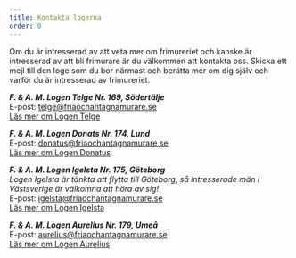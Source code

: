 ```yaml
---
title: Kontakta logerna
order: 0
---
```

Om du är intresserad av att veta mer om frimureriet och kanske är intresserad av att bli frimurare är du välkommen att kontakta oss. Skicka ett mejl till den loge som du bor närmast och berätta mer om dig själv och varför du är intresserad av frimureriet.

**_F. & A. M. Logen Telge Nr. 169, Södertälje_**  
E-post: [telge@friaochantagnamurare.se](mailto:telge@friaochantagnamurare.se)  
[Läs mer om Logen Telge](../loger/telge)

**_F. & A. M. Logen Donats Nr. 174, Lund_**  
E-post: [donatus@friaochantagnamurare.se](mailto:donatus@friaochantagnamurare.se)  
[Läs mer om Logen Donatus](../loger/donatus)

**_F. & A. M. Logen Igelsta Nr. 175, Göteborg_**  
_Logen Igelsta är tänkta att flytta till Göteborg, så intresserade män i Västsverige är välkomna att höra av sig!_  
E-post: [igelsta@friaochantagnamurare.se](mailto:igelsta@friaochantagnamurare.se)  
[Läs mer om Logen Igelsta](../loger/igelsta)

**_F. & A. M. Logen Aurelius Nr. 179, Umeå_**  
E-post: [aurelius@friaochantagnamurare.se](mailto:aurelius@friaochantagnamurare.se)  
[Läs mer om Logen Aurelius](./loger/aurelius)